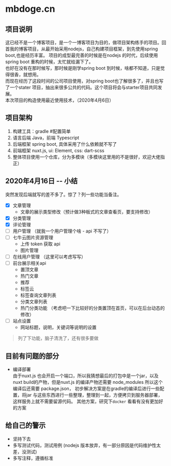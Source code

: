 
# mbdoge.cn

## 项目说明
这已经不是一个博客项目，是一个一博客项目为目的，做项目架构练手的项目。回首我的博客项目，从最开始采用nodejs，自己构建项目框架，到先使用spring boot,也是经历丰富。
项目的成型最完善的时候是在nodejs 的时代，后续使用spring boot 重构的时候，太忙就给漏下了。    
也好在没有在那时候写，那时候是刚学spring boot 到时候，啥都不知道，只是觉得很香，就想用。    
而现在经历了这段时间的公司项目使用，对spring boot也了解很多了，并且也写了一个stater 项目，抽出来很多公共的代码。这个项目将会与starter项目共同发展。    
本次项目的构造使用最近使用技术，（2020年4月6日）

## 项目架构
1. 构建工具：gradle #配置简单
2. 语言后端 Java，前端 Typescript
3. 后端框架 spring boot, 具体采用了什么依赖就不写了
4. 前端框架 nuxt.js, ui: Element, css: dart-scss
5. 整体项目使用一个仓库，分为多模块（多模块这里用的不是很好，欢迎大佬指正）

## 2020年4月16日 -- 小结
突然发现后端就写的差不多了。惊了？列一些功能当备注。
- [x] 文章管理 
    - 文章的展示类型修改（预计做3种板式的文章查看页，要支持修改）
- [x] 分类管理
- [x] 评论管理
- [ ] 用户管理 （就我一个用户管理个啥 - api 不写了）
- [ ] 七牛云图片资源管理
    - 上传 token 获取 api
    - 图片管理
- [ ] 在线用户管理 （这里可以考虑写写）
- [ ] 前台展示相关api
    - 置顶文章
    - 热门文章
    - 推荐
    - 标签云
    - 标签查询文章列表
    - 分类文章列表
    - 热门分类功能 （考虑吧一下比较好的分类置顶在首页，可以在后台动态的修改）
- [ ] 站点设置
    - 网站标题，说明，关键词等说明的设置

> 列了下功能，脑子清洗了，还有很多要做


## 目前有问题的部分

* 编译部署    
  由于nuxt.js 也会开启一个端口，所以我猜想最后的打包中是一个jar，以及nuxt build的产物，但是nuxt.js 的编译产物还需要 node_modules 所以这个编译后还需要 package.json，
  初步解决方案是在gradle的编译后进行一些配置，将jar 与这些东西进行一些整理，整理到一起，方便拷贝到服务器部署，这样服务上就不需要留源代码。
  其他方案，研究下`docker` 看看有没有更加好的方案

## 给自己的警示
* 坚持下去
* 多写测试代码，测试用例 (nodejs 版本放弃，有一部分原因是代码维护性太差，没测试)
* 多写注释，遵循标准

